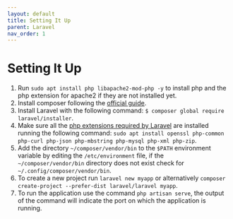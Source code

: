 ```yaml
---
layout: default
title: Setting It Up
parent: Laravel
nav_order: 1
---
```


# Setting It Up

1. Run `sudo apt install php libapache2-mod-php -y` to install php and the php extension for apache2 if they are not installed yet.
2. Install composer following the [official guide](https://getcomposer.org/download/).
3. Install Laravel with the following command: `$ composer global require laravel/installer`.
4. Make sure all the [php extensions required by Laravel](https://laravel.com/docs/5.8/installation#server-requirements) are installed running the following command: `sudo apt install openssl php-common php-curl php-json php-mbstring php-mysql php-xml php-zip`.
5. Add the directory `~/composer/vendor/bin` to the `$PATH` environment variable by editing the `/etc/environment` file, if the `~/composer/vendor/bin` directory does not exist check for `~/.config/composer/vendor/bin`.
6. To create a new project run `laravel new myapp` or alternatively `composer create-project --prefer-dist laravel/laravel myapp`.
7. To run the application use the command `php artisan serve`, the output of the command will indicate the port on which the application is running.
